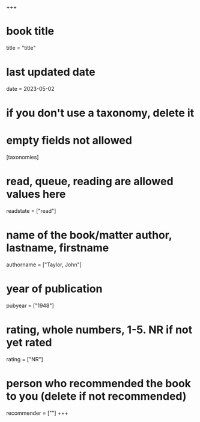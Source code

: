 +++
# book title
title = "title"
# last updated date
date = 2023-05-02
# if you don't use a taxonomy, delete it
# empty fields not allowed
[taxonomies]
# read, queue, reading are allowed values here
  readstate = ["read"]
# name of the book/matter author, lastname, firstname
  authorname = ["Taylor, John"]
# year of publication
  pubyear = ["1948"]
# rating, whole numbers, 1-5. NR if not yet rated
  rating = ["NR"]
# person who recommended the book to you (delete if not recommended)
  recommender = [""]
+++
